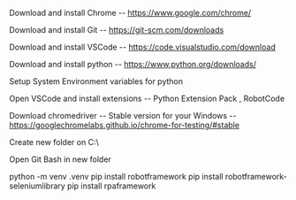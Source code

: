 Download and install Chrome -- https://www.google.com/chrome/

Download and install Git -- https://git-scm.com/downloads

Download and install VSCode -- https://code.visualstudio.com/download

Download and install python -- https://www.python.org/downloads/

Setup System Environment variables for python

Open VSCode and install extensions -- Python Extension Pack , RobotCode

Download chromedriver -- Stable version for your Windows -- https://googlechromelabs.github.io/chrome-for-testing/#stable

Create new folder on C:\

Open Git Bash in new folder

python -m venv .venv
pip install robotframework
pip install robotframework-seleniumlibrary
pip install rpaframework


